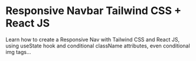 # Responsive Navbar Tailwind CSS + React JS

Learn how to create a Responsive Nav with Tailwind CSS and React JS, using useState hook and conditional className attributes, even conditional img tags...

